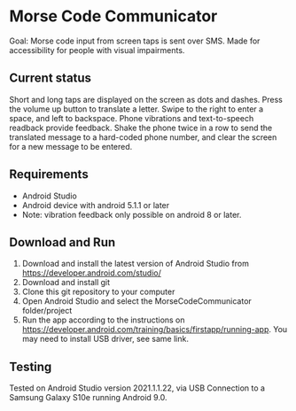 # Morse Code Communicator
Goal: Morse code input from screen taps is sent over SMS. Made for accessibility for people with
visual impairments.

## Current status
Short and long taps are displayed on the screen as dots and dashes. Press the volume up button to
translate a letter. Swipe to the right to enter a space, and left to backspace. Phone vibrations
and text-to-speech readback provide feedback. Shake the phone twice in a row to send the translated
message to a hard-coded phone number, and clear the screen for a new message to be entered.

## Requirements
* Android Studio
* Android device with android 5.1.1 or later
* Note: vibration feedback only possible on android 8 or later.

## Download and Run
1. Download and install the latest version of Android Studio from https://developer.android.com/studio/
2. Download and install git
3. Clone this git repository to your computer
4. Open Android Studio and select the MorseCodeCommunicator folder/project
5. Run the app according to the instructions on https://developer.android.com/training/basics/firstapp/running-app.
You may need to install USB driver, see same link.

## Testing
Tested on Android Studio version 2021.1.1.22, via USB Connection to a Samsung Galaxy S10e running
Android 9.0.
